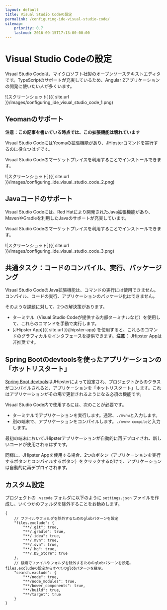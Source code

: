 ```yaml
---
layout: default
title: Visual Studio Codeの設定
permalink: /configuring-ide-visual-studio-code/
sitemap:
    priority: 0.7
    lastmod: 2016-09-15T17:13:00-00:00
---
```


# <i class="fa fa-keyboard-o"></i> Visual Studio Codeの設定

Visual Studio Codeは、マイクロソフト社製のオープンソーステキストエディタです。TypeScriptのサポートが充実しているため、Angular 2アプリケーションの開発に使いたい人が多くいます。

![スクリーンショット]({{ site.url }}/images/configuring_ide_visual_studio_code_1.png)

## Yeomanのサポート

**注意：この記事を書いている時点では、この拡張機能は壊れています**

Visual Studio CodeにはYeomaの拡張機能があり、JHipsterコマンドを実行するのに役立つはずです。

Visual Studio Codeのマーケットプレイスを利用することでインストールできます。

![スクリーンショット]({{ site.url }}/images/configuring_ide_visual_studio_code_2.png)

## Javaコードのサポート

Visual Studio Codeには、Red Hatにより開発されたJava拡張機能があり、MavenやGradleを利用したJavaのサポートが充実しています。

Visual Studio Codeのマーケットプレイスを利用することでインストールできます。

![スクリーンショット]({{ site.url }}/images/configuring_ide_visual_studio_code_3.png)

## 共通タスク：コードのコンパイル、実行、パッケージング

Visual Studio CodeのJava拡張機能は、コマンドの実行には使用できません。コンパイル、コードの実行、アプリケーションのパッケージ化はできません。

そのような課題に対して、2つの解決策があります。

- ターミナル（Visual Studio Codeが提供する内部ターミナルなど）を使用して、これらのコマンドを手動で実行します。
- [JHipster App]({{ site.url }}/jhipster-app) を使用すると、これらのコマンドのグラフィカルなインタフェースを提供できます。**注意：** JHipster Appは非推奨です。

## Spring Bootのdevtoolsを使ったアプリケーションの「ホットリスタート」

[Spring Boot devtools](https://docs.spring.io/spring-boot/docs/current/reference/html/using-boot-devtools.html)はJHipsterによって設定され、プロジェクトからのクラスがコンパイルされると、アプリケーションを「ホットリスタート」します。これはアプリケーションがその場で更新されるようになる必須の機能です。

Visual Studio Code内で使用するには、次のことが必要です。

- ターミナルでアプリケーションを実行します。通常、`./mvnw`と入力します。
- 別の端末で、アプリケーションをコンパイルします。`./mvnw compile`と入力します。

最初の端末においてJHipsterアプリケーションが自動的に再デプロイされ、新しいコードが使用されるはずです。

同様に、JHipster Appを使用する場合、2つのボタン（アプリケーションを実行するボタンとコンパイルするボタン）をクリックするだけで、アプリケーションは自動的に再デプロイされます。

## カスタム設定

プロジェクトの `.vscode` フォルダに以下のように `settings.json` ファイルを作成し、いくつかのフォルダを除外することをお勧めします。

```
{
    // ファイルやフォルダを除外するためのglobパターンを設定
    "files.exclude": {
        "**/.git": true,
        "**/.gradle": true,
        "**/.idea": true,
        "**/.mvn": true,
        "**/.svn": true,
        "**/.hg": true,
        "**/.DS_Store": true
    },
    // 検索でファイルやフォルダを除外するためのglobパターンを設定。files.excludeの設定からすべてのglobパターンを継承。
    "search.exclude": {
        "**/node": true,
        "**/node_modules": true,
        "**/bower_components": true,
        "**/build": true,
        "**/target": true
    }
}
```
